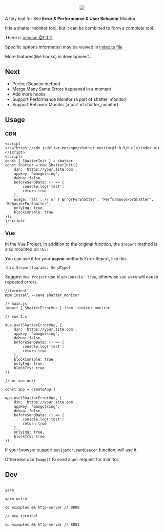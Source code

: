 <h1 align="center">
    <img src="https://p0.ssl.qhimg.com/t01f02e9ee1a463b5bf.png"/>
</h1>

A tiny tool for Site **Error & Performance & User Behavior** Monitor.

It is a shatter monitor tool, but it can be combined to form a complete tool.

There is [release @1.0.11](https://cdn.jsdelivr.net/npm/shatter_monitor@1.0.11/build/index.min.js).

Specific options information may be viewed in [index.ts file](https://github.com/MangoTsing/shatter_monitor/blob/master/src/types/index.ts)

More features(like hooks) in development...

## Next

- Perfect Beacon method
- Merge Many Same Errors happened in a moment
- Add more hooks
- Support Performance Monitor (a part of shatter_monitor)
- Support Behavior Monitor (a part of shatter_monitor)

## Usage

### CDN

```
<script src="https://cdn.jsdelivr.net/npm/shatter_monitor@1.0.9/build/index.min.js"></script>
<script>
const { ShatterInit } = shatter
const Shatter = new ShatterInit({
    dsn: 'https://your.site.com',
    appkey: 'mangotsing',
    debug: false,
    beforeSendData: () => {
        console.log('test')
        return true
    },
    usage: 'all', // or ['ErrorForShatter', 'PerformanceForShatter', 'BehaviorForShatter']
    onlyImg: true,
    blockConsole: true
});
</script>
```

### Vue

In the Vue Project, In addition to the original function, the `$report` method is also mounted on `this`

You can use it for your **async** methods Error Report, like this:

`this.$report(params: SendType)`

Suggest `Vue Project` use `blockConsole: true`, otherwise `vue warn` will cause repeated errors.

```
//terminal
npm install --save shatter_monitor

// main.js
import { ShatterErrorVue } from 'shatter_monitor'

// vue 2.x

Vue.use(ShatterErrorVue, {
    dsn: 'https://your.site.com',
    appkey: 'mangotsing',
    debug: false,
    beforeSendData: () => {
        console.log('test')
        return true
    },
    blockConsole: true
    onlyImg: true,
    blockTry: true
})

// or vue-next

const app = createApp()

app.use(ShatterErrorVue, {
    dsn: 'https://your.site.com',
    appkey: 'mangotsing',
    debug: false,
    beforeSendData: () => {
        console.log('test')
        return true
    },
    onlyImg: true,
    blockTry: true
})

```

If your browser support `navigator.sendBeacon` function, will use it.

Otherwise use `Image()` to send a `get` request for monitor.

## Dev

```

yarn

yarn watch

cd examples && http-server // 8080

// new terminal

cd examples && http-server // 8081

```

